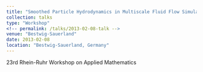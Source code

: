 ```yaml
---
title: "Smoothed Particle Hydrodynamics in Multiscale Fluid Flow Simulation"
collection: talks
type: "Workshop"
<!-- permalink: /talks/2013-02-08-talk -->
venue: "Bestwig-Sauerland"
date: 2013-02-08
location: "Bestwig-Sauerland, Germany"
---
```


<!-- [More information here](http://exampleurl.com) -->
23rd Rhein-Ruhr Workshop on Applied Mathematics
